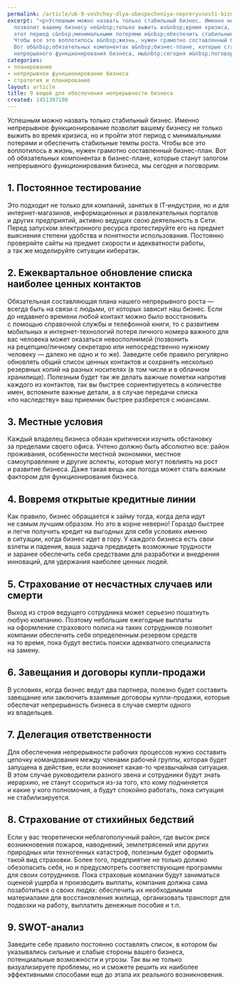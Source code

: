 ```yaml
---
permalink: /article/u6-9-veshchey-dlya-obespecheniya-nepreryvnosti-biznesa
excerpt: "<p>Успешным можно назвать только стабильный бизнес. Именно непрерывное функционирование
  позволит вашему бизнесу не&nbsp;только выжить во&nbsp;время кризиса, но&nbsp;и&nbsp;пройти
  этот период с&nbsp;минимальными потерями и&nbsp;обеспечить стабильные темпы роста.
  Чтобы все это воплотилось в&nbsp;жизнь, нужен грамотно составленный бизнес-план.
  Вот об&nbsp;обязательных компонентах в&nbsp;бизнес-плане, которые станут залогом
  непрерывного функционирования бизнеса, мы&nbsp;сегодня и&nbsp;поговорим.</p>"
categories:
- планирование
- непрерывное функционирование бизнеса
- стратегия и планирование
layout: article
title: 9 вещей для обеспечения непрерывности бизнеса
created: 1451307100
---
```

Успешным можно назвать только стабильный бизнес. Именно непрерывное функционирование позволит вашему бизнесу не только выжить во время кризиса, но и пройти этот период с минимальными потерями и обеспечить стабильные темпы роста. Чтобы все это воплотилось в жизнь, нужен грамотно составленный бизнес-план. Вот об обязательных компонентах в бизнес-плане, которые станут залогом непрерывного функционирования бизнеса, мы сегодня и поговорим.

## 1. Постоянное тестирование ##

Это подходит не только для компаний, занятых в IT-индустрии, но и для интернет-магазинов, информационных и развлекательных порталов и других предприятий, активно ведущих свою деятельность в Сети. Перед запуском электронного ресурса протестируйте его на предмет выяснения степени удобства и понятности использования. Постоянно проверяйте сайты на предмет скорости и адекватности работы, а так же моделируйте ситуации кибератак.

## 2. Ежеквартальное обновление списка наиболее ценных контактов ##

Обязательная составляющая плана нашего непрерывного роста — всегда быть на связи с людьми, от которых зависит наш бизнес. Если до недавнего времени любой контакт можно было восстановить с помощью справочной службы и телефонной книги, то с развитием мобильных и интернет-технологий потеря личного номера важного для вас человека может оказаться невосполнимой (позвонить на рецепцию/личному секретарю или непосредственно нужному человеку — далеко не одно и то же). Заведите себе правило регулярно обновлять общий список ценных контактов и сохранять несколько резервных копий на разных носителях (в том числе и в облачном хранилище). Полезным будет так же делать важные пометки напротив каждого из контактов, так вы быстрее сориентируетесь в количестве имен, вспомните важные детали, а в случае передачи списка «по наследству» ваш приемник быстрее разберется с нюансами.

## 3. Местные условия ##

Каждый владелец бизнеса обязан критически изучить обстановку за пределами своего офиса. Учтено должно быть абсолютно все: район проживания, особенности местной экономики, местное самоуправление и другие аспекты, которые могут повлиять на рост и развитие бизнеса. Даже такая вещь как погода может стать важным фактором для функционирования бизнеса.

## 4. Вовремя открытые кредитные линии ##

Как правило, бизнес обращается к займу тогда, когда дела идут не самым лучшим образом. Но это в корне неверно! Гораздо быстрее и легче получить кредит на выгодных для себя условиях именно в ситуации, когда бизнес идет в гору. У каждого бизнеса есть свои взлеты и падения, ваша задача предвидеть возможные трудности и заранее обеспечить себя средствами для разработки и внедрения инноваций, для удержания наиболее ценных людей.

## 5. Страхование от несчастных случаев или смерти ##

Выход из строя ведущего сотрудника может серьезно пошатнуть любую компанию. Поэтому небольшие ежегодные выплаты на оформление страхового полиса на таких сотрудников позволит компании обеспечить себя определенным резервом средств на то время, пока будут вестись поиски адекватного специалиста на замену.

## 6. Завещания и договоры купли-продажи ##

В условиях, когда бизнес ведут два партнера, полезно будет составить завещание или заключить взаимные договоры купли-продажи, которые обеспечат непрерывность бизнеса в случае смерти одного из владельцев.

## 7. Делегация ответственности ##

Для обеспечения непрерывности рабочих процессов нужно составить цепочку командования между членами рабочей группы, которая будет запущена в действие, если возникнет какая-то чрезвычайная ситуация. В этом случае руководители разного звена и сотрудники будут знать иерархию, не станут ссориться из-за того, кто кому подчиняется и какие у кого полномочия, а будут спокойно работать, пока ситуация не стабилизируется.

## 8. Страхование от стихийных бедствий ##

Если у вас теоретически неблагополучный район, где высок риск возникновения пожаров, наводнений, землетрясений или других природных или техногенных катастроф, полезным будет оформить такой вид страховки. Более того, предприятие не только должно обезопасить себя, но и предусмотреть соответствующие программы для своих сотрудников. Пока страховые компании будут заниматься оценкой ущерба и производить выплаты, компания должна сама позаботиться о своих людях: обеспечить их необходимыми материалами для восстановления жилища, организовать транспорт для подвозки на работу, выплатить денежные пособия и т.п.

## 9. SWOT-анализ ##

Заведите себе правило постоянно составлять список, в котором бы указывались сильные и слабые стороны вашего бизнеса, потенциальные возможности и угрозы. Так вы не только визуализируете проблемы, но и сможете решить их наиболее эффективными способами еще до этапа их реального возникновения.
